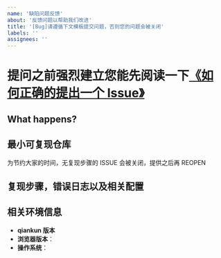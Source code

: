 ```yaml
---
name: '缺陷问题反馈'
about: '反馈问题以帮助我们改进'
title: '[Bug]请遵循下文模板提交问题，否则您的问题会被关闭'
labels: ''
assignees: ''
---
```


# 提问之前强烈建立您能先阅读一下[《如何正确的提出一个 Issue》](https://github.com/umijs/qiankun/issues/1115)

<!--
感谢您向我们反馈问题，为了高效的解决问题，我们期望你能提供以下信息：
-->

## What happens?

<!-- 清晰的描述下遇到的问题。-->

## 最小可复现仓库

为节约大家的时间，无复现步骤的 ISSUE 会被关闭，提供之后再 REOPEN

<!-- https://github.com/YOUR_REPOSITORY_URL -->

## 复现步骤，错误日志以及相关配置

<!-- 请提供复现步骤，错误日志以及相关配置 -->
<!-- 可以尝试不要锁版本，重新安装依赖试试先 -->

## 相关环境信息

- **qiankun 版本**
- **浏览器版本**：
- **操作系统**：
